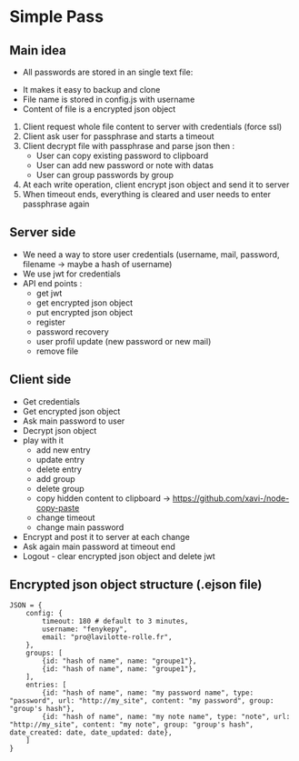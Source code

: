 # Simple Pass
## Main idea

- All passwords are stored in an single text file:
 * It makes it easy to backup and clone
 * File name is stored in config.js with username
 * Content of file is a encrypted json object

 1. Client request whole file content to server with credentials (force ssl)
 2. Client ask user for passphrase and starts a timeout
 3. Client decrypt file with passphrase and parse json then :
    - User can copy existing password to clipboard
    - User can add new password or note with datas
    - User can group passwords by group
 4. At each write operation, client encrypt json object and send it to server
 5. When timeout ends, everything is cleared and user needs to enter passphrase again

## Server side

- We need a way to store user credentials (username, mail, password, filename -> maybe a hash of username)
- We use jwt for credentials
- API end points :
    - get jwt
    - get encrypted json object
    - put encrypted json object
    - register
    - password recovery
    - user profil update (new password or new mail)
    - remove file

## Client side

- Get credentials
- Get encrypted json object
- Ask main password to user
- Decrypt json object
- play with it
    - add new entry
    - update entry
    - delete entry
    - add group
    - delete group
    - copy hidden content to clipboard -> https://github.com/xavi-/node-copy-paste
    - change timeout
    - change main password
- Encrypt and post it to server at each change
- Ask again main password at timeout end
- Logout - clear encrypted json object and delete jwt


## Encrypted json object structure (.ejson file)

    JSON = {
        config: {
            timeout: 180 # default to 3 minutes,
            username: "fenykepy",
            email: "pro@lavilotte-rolle.fr",
        },
        groups: [
            {id: "hash of name", name: "groupe1"},
            {id: "hash of name", name: "groupe1"},
        ],
        entries: [
            {id: "hash of name", name: "my password name", type: "password", url: "http://my_site", content: "my password", group: "group's hash"},
            {id: "hash of name", name: "my note name", type: "note", url: "http://my_site", content: "my note", group: "group's hash", date_created: date, date_updated: date},
        ]
    }

